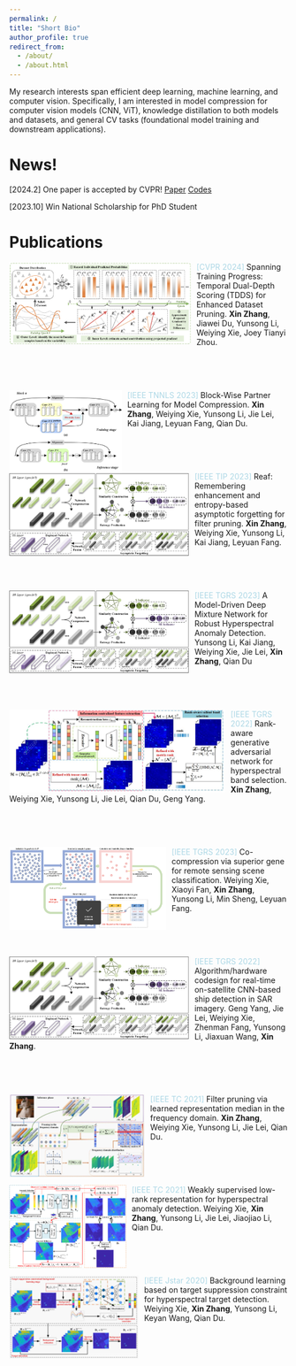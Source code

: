 ```yaml
---
permalink: /
title: "Short Bio"
author_profile: true
redirect_from: 
  - /about/
  - /about.html
---
```


My research interests span efficient deep learning, machine learning, and computer vision. Specifically, I am interested in model compression for computer vision models (CNN, ViT), knowledge distillation to both models and datasets, and general CV tasks (foundational model training and downstream applications).


News!
======
[2024.2] One paper is accepted by CVPR! [Paper](https://scholar.google.com/citations?view_op=view_citation&hl=zh-CN&user=rJMMViQAAAAJ&citation_for_view=rJMMViQAAAAJ:Tyk-4Ss8FVUC) [Codes](https://github.com/zhangxin-xd/Dataset-Pruning-TDDS)

[2023.10] Win National Scholarship for PhD Student

Publications
======
<div class="publication1">
  <img src="./images/TDDS.png" alt="Publication Image" align="left" style="margin-right: 10px; margin-bottom: 10；pxmax-width: 150px; max-height: 150px;">
  
  <span style="color: lightblue;">[CVPR 2024]</span> Spanning Training Progress: Temporal Dual-Depth Scoring (TDDS) for Enhanced Dataset Pruning. <strong>Xin Zhang</strong>, Jiawei Du, Yunsong Li, Weiying Xie, Joey Tianyi Zhou.
</div>

<br><br><br>

<div class="publication2">
  <img src="./images/BPL.png" alt="Publication Image" align="left" style="margin-right: 10px; margin-bottom: 10；pxmax-width: 150px; max-height: 150px;">
  
  <span style="color: lightblue;">[IEEE TNNLS 2023]</span> Block-Wise Partner Learning for Model Compression. <strong>Xin Zhang</strong>, Weiying Xie, Yunsong Li, Jie Lei, Kai Jiang, Leyuan Fang, Qian Du.
</div>

<br><br><br>

<div class="publication">
  <img src="./images/REAF.png" alt="Publication Image" align="left" style="margin-right: 10px; margin-bottom: 10；pxmax-width: 150px; max-height: 150px;">
  
  <span style="color: lightblue;">[IEEE TIP 2023]</span> Reaf: Remembering enhancement and entropy-based asymptotic forgetting for filter pruning. <strong>Xin Zhang</strong>, Weiying Xie, Yunsong Li, Kai Jiang, Leyuan Fang.
</div>

<br><br><br>

<div class="publication">
  <img src="./images/REAF.png" alt="Publication Image" align="left" style="margin-right: 10px; margin-bottom: 10；pxmax-width: 150px; max-height: 150px;">
  
  <span style="color: lightblue;">[IEEE TGRS 2023]</span> A Model-Driven Deep Mixture Network for Robust Hyperspectral Anomaly Detection. Yunsong Li, Kai Jiang, Weiying Xie, Jie Lei, <strong>Xin Zhang</strong>, Qian Du
</div>

<br><br><br>

<div class="publication">
  <img src="./images/RGAN.jpg" alt="Publication Image" align="left" style="margin-right: 10px; margin-bottom: 10；pxmax-width: 150px; max-height: 150px;">
  
  <span style="color: lightblue;">[IEEE TGRS 2022]</span> Rank-aware generative adversarial network for hyperspectral band selection. <strong>Xin Zhang</strong>, Weiying Xie, Yunsong Li, Jie Lei, Qian Du, Geng Yang.
</div>

<br><br><br>

<div class="publication">
  <img src="./images/ccsg.png" alt="Publication Image" align="left" style="margin-right: 10px; margin-bottom: 10；pxmax-width: 150px; max-height: 150px;">
  
  <span style="color: lightblue;">[IEEE TGRS 2023]</span> Co-compression via superior gene for remote sensing scene classification. Weiying Xie, Xiaoyi Fan, <strong>Xin Zhang</strong>, Yunsong Li, Min Sheng, Leyuan Fang.
</div>

<br><br><br>

<div class="publication">
  <img src="./images/REAF.png" alt="Publication Image" align="left" style="margin-right: 10px; margin-bottom: 10；pxmax-width: 150px; max-height: 150px;">
  
  <span style="color: lightblue;">[IEEE TGRS 2022]</span> Algorithm/hardware codesign for real-time on-satellite CNN-based ship detection in SAR imagery. Geng Yang, Jie   Lei, Weiying Xie, Zhenman Fang, Yunsong Li, Jiaxuan Wang, <strong>Xin Zhang</strong>.
</div>

<br><br><br>

<div class="publication">
  <img src="./images/LRMF.jpg" alt="Publication Image" align="left" style="margin-right: 10px; margin-bottom: 10；pxmax-width: 150px; max-height: 150px;">
  
  <span style="color: lightblue;">[IEEE TC 2021]</span> Filter pruning via learned representation median in the frequency domain. <strong>Xin Zhang</strong>, Weiying Xie, Yunsong Li, Jie Lei, Qian Du.
</div>

<br><br><br>

<div class="publication">
  <img src="./images/WSLRR.png" alt="Publication Image" align="left" style="margin-right: 10px; margin-bottom: 10；pxmax-width: 150px; max-height: 150px;">
  
  <span style="color: lightblue;">[IEEE TC 2021]</span> Weakly supervised low-rank representation for hyperspectral anomaly detection. Weiying Xie, <strong>Xin Zhang</strong>, Yunsong Li, Jie Lei, Jiaojiao Li, Qian Du.
</div>

<br><br><br>

<div class="publication">
  <img src="./images/DBLP.jpg" alt="Publication Image" align="left" style="margin-right: 10px; margin-bottom: 10；pxmax-width: 150px; max-height: 150px;">
  
  <span style="color: lightblue;">[IEEE Jstar 2020]</span> Background learning based on target suppression constraint for hyperspectral target detection. Weiying Xie, <strong>Xin Zhang</strong>, Yunsong Li, Keyan Wang, Qian Du.
</div>
